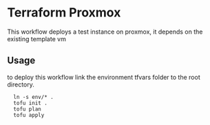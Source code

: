# Terraform Proxmox

This workflow deploys a test instance on proxmox, it depends on the existing template vm 

## Usage
to deploy this workflow link the environment tfvars folder to the root directory. 
```
  ln -s env/* .
  tofu init .
  tofu plan
  tofu apply
```